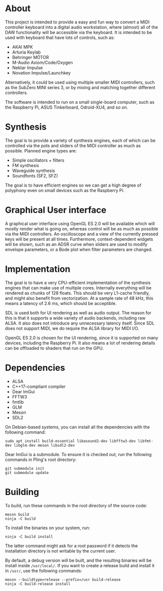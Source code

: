 # About

This project is intended to provide a easy and fun way to convert a MIDI
controller keyboard into a digital audio workstation, where (almost) all of the
DAW functionality will be accessible via the keyboard. It is intended to be
used with keyboard that have lots of controls, such as:

* AKAI MPK
* Arturia Keylab
* Behringer MÖTOR
* M-Audio Axiom/Code/Oxygen
* Nektar Impulse
* Novation Impulse/Launchkey

Alternatively, it could be used using multiple smaller MIDI controllers, such
as the SubZero MINI series 3, or by mixing and matching together different
controllers.

The software is intended to run on a small single-board computer, such as the
Raspberry Pi, ASUS Tinkerboard, Odroid-XU4, and so on.

# Synthesis

The goal is to provide a variety of synthesis engines, each of which can be
controlled via the pots and sliders of the MIDI controller as much as possible.
Planned engine types are:

* Simple oscillators + filters
* FM synthesis
* Waveguide synthesis
* Soundfonts (SF2, SFZ)

The goal is to have efficient engines so we can get a high degree of polyphony
even on small devices such as the Raspberry Pi.

# Graphical User interface

A graphical user interface using OpenGL ES 2.0 will be available which will
mostly render what is going on, whereas control will be as much as possible via
the MIDI controllers. An oscilloscope and a view of the currently pressed keys
will be present at all times. Furthermore, context-dependent widgets will be
shown, such as an ADSR curve when sliders are used to modify envelope
parameters, or a Bode plot when filter parameters are changed.

# Implementation

The goal is to have a very CPU-efficient implementation of the synthesis
engines that can make use of multiple cores. Internally everything will be
rendered as chunks of 128 floats. This should be very L1-cache friendly, and
might also benefit from vectorization. At a sample rate of 48 kHz, this means a
latency of 2.6 ms, which should be acceptible.

SDL is used both for UI rendering as well as audio output. The reason for this
is that it supports a wide variety of audio backends, including raw ALSA. It
also does not introduce any unnecessary latency itself. Since SDL does not
support MIDI, we do require the ALSA library for MIDI I/O.

OpenGL ES 2.0 is chosen for the UI rendering, since it is supported on many
devices, including the Raspberry Pi. It also means a lot of rendering details
can be offloaded to shaders that run on the GPU.

# Dependencies

* ALSA
* C++17-compliant compiler
* Dear ImGui
* FFTW3
* fmtlib
* GLM
* Meson
* SDL2

On Debian-based systems, you can install all the dependencies with the following command:

    sudo apt install build-essential libasound2-dev libfftw3-dev libfmt-dev libglm-dev meson libsdl2-dev

Dear ImGui is a submodule.  To ensure it is checked out, run the following
commands in Pling's root directory:

    git submodule init
    git submodule update

# Building

To build, run these commands in the root directory of the source code:

    meson build
    ninja -C build

To install the binaries on your system, run:

    ninja -C build install

The latter command might ask for a root password if it detects the installation
directory is not writable by the current user.

By default, a debug version will be built, and the resulting binaries will be
install inside `/usr/local/`. If you want to create a release build and install
it in `/usr/`, use the following commands:

    meson --buildtype=release --prefix=/usr build-release
    ninja -C build-release install
